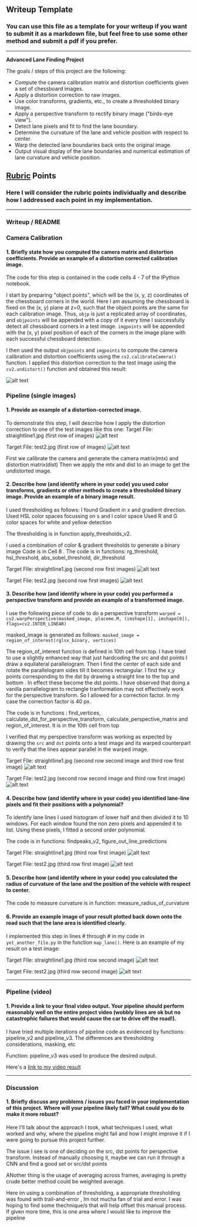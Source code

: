 ## Writeup Template

### You can use this file as a template for your writeup if you want to submit it as a markdown file, but feel free to use some other method and submit a pdf if you prefer.

---

**Advanced Lane Finding Project**

The goals / steps of this project are the following:

* Compute the camera calibration matrix and distortion coefficients given a set of chessboard images.
* Apply a distortion correction to raw images.
* Use color transforms, gradients, etc., to create a thresholded binary image.
* Apply a perspective transform to rectify binary image ("birds-eye view").
* Detect lane pixels and fit to find the lane boundary.
* Determine the curvature of the lane and vehicle position with respect to center.
* Warp the detected lane boundaries back onto the original image.
* Output visual display of the lane boundaries and numerical estimation of lane curvature and vehicle position.

[//]: # (Image References)

[image1]: ./output_images/camera_calibration.jpg
[image2]: ./output_images/straightline1.jpg
[image3]: ./output_images/test2.jpg
[video1]: ./project_output_colour_pipeline_v3_2.mp4

## [Rubric](https://review.udacity.com/#!/rubrics/571/view) Points

### Here I will consider the rubric points individually and describe how I addressed each point in my implementation.  

---

### Writeup / README

### Camera Calibration

#### 1. Briefly state how you computed the camera matrix and distortion coefficients. Provide an example of a distortion corrected calibration image.

The code for this step is contained in the code cells 4 - 7 of the IPython notebook.

I start by preparing "object points", which will be the (x, y, z) coordinates of the chessboard corners in the world. Here I am assuming the chessboard is fixed on the (x, y) plane at z=0, such that the object points are the same for each calibration image.  Thus, `objp` is just a replicated array of coordinates, and `objpoints` will be appended with a copy of it every time I successfully detect all chessboard corners in a test image.  `imgpoints` will be appended with the (x, y) pixel position of each of the corners in the image plane with each successful chessboard detection.  

I then used the output `objpoints` and `imgpoints` to compute the camera calibration and distortion coefficients using the `cv2.calibrateCamera()` function.  I applied this distortion correction to the test image using the `cv2.undistort()` function and obtained this result: 

![alt text][image1]

### Pipeline (single images)

#### 1. Provide an example of a distortion-corrected image.

To demonstrate this step, I will describe how I apply the distortion correction to one of the test images like this one:
Target FIle: straightline1.jpg (first row of images)
![alt text][image2]

Target File: test2.jpg (first row of images)
![alt text][image3]

First we calibrate the camera and generate the camera matrix(mtx) and distortion matrix(dist)
Then we apply the mtx and dist to an image to get the undistorted image. 

#### 2. Describe how (and identify where in your code) you used color transforms, gradients or other methods to create a thresholded binary image.  Provide an example of a binary image result.

I used thresholding as follows:
I found Gradient in x  and gradient direction. 
Used HSL color spaces focussing on s and l color space
Used R and G color spaces for white and yellow detection

The thresholding is in function apply_thresholds_v2.


I used a combination of color & gradient thresholds to generate a binary image Code is in Cell 8 .  The code is in functions: rg_threshold, hsl_threshold, abs_sobel_threshold, dir_threshold

Target FIle: straightline1.jpg (second row first images)
![alt text][image2]

Target File: test2.jpg (second row first images)
![alt text][image3]

#### 3. Describe how (and identify where in your code) you performed a perspective transform and provide an example of a transformed image.

I use the following piece of code to do a perspective transform
```warped = cv2.warpPerspective(masked_image, placeme.M, (imshape[1], imshape[0]), flags=cv2.INTER_LINEAR)```

masked_image is generated as follows:
```masked_image = region_of_interest(rglsx_binary, vertices)```

The region_of_interest function is defined in 10th cell from top.
I have tried to use a slightly enhanced way that just hardcoding the src and dst points
I draw a equliateral parallelogram. Then I find the center of each side and rotate the parallelogram sides till it becomes rectangular. I find the x,y points corresponding to the dst by drawing a straight line to the top and bottom . In effect these become the dst points.
I have observed that doing a vanilla parrallelogram to rectangle tranformation may not effectively work for the perspective transform. So I allowed for a correction factor. In my case the correction factor is 40 px. 

The code is in functions : find_vertices, calculate_dst_for_perspective_transform, calculate_perspective_matrix and region_of_interest. It is in the 10th cell from top

I verified that my perspective transform was working as expected by drawing the `src` and `dst` points onto a test image and its warped counterpart to verify that the lines appear parallel in the warped image.

Target FIle: straightline1.jpg (second row second image and third row first image)
![alt text][image2]

Target File: test2.jpg (second row second image and third row first image)
![alt text][image3]

#### 4. Describe how (and identify where in your code) you identified lane-line pixels and fit their positions with a polynomial?


To identify lane lines I used histogram of lower half and then divided it to 10 windows. For each window found the non zero pixels and appended it to list. Using these pixels, I fitted a 
second order polynomial. 

The code is in functions: findpeaks_v2, figure_out_line_predictions

Target FIle: straightline1.jpg (third row first image)
![alt text][image2]

Target File: test2.jpg (third row first image)
![alt text][image3]

#### 5. Describe how (and identify where in your code) you calculated the radius of curvature of the lane and the position of the vehicle with respect to center.

The code to measure curvature is in function: measure_radius_of_curvature

#### 6. Provide an example image of your result plotted back down onto the road such that the lane area is identified clearly.

I implemented this step in lines # through # in my code in `yet_another_file.py` in the function `map_lane()`.  Here is an example of my result on a test image:

Target FIle: straightline1.jpg (third row second image)
![alt text][image2]

Target File: test2.jpg (third row second image)
![alt text][image3]

---

### Pipeline (video)

#### 1. Provide a link to your final video output.  Your pipeline should perform reasonably well on the entire project video (wobbly lines are ok but no catastrophic failures that would cause the car to drive off the road!).

I have tried multiple iterations of pipeline code as evidenced by functions: pipeline_v2 and pipeline_v3. The differences are thresholding considerations, masking, etc

Function: pipeline_v3 was used to produce the desired output.

Here's a [link to my video result](./project_video.mp4)

---

### Discussion

#### 1. Briefly discuss any problems / issues you faced in your implementation of this project.  Where will your pipeline likely fail?  What could you do to make it more robust?

Here I'll talk about the approach I took, what techniques I used, what worked and why, where the pipeline might fail and how I might improve it if I were going to pursue this project further. 

The issue I see is one of deciding on the src, dst points for perspective transform. Instead of manually choosing it, maybe we can run it through a CNN and find a good set or src/dst points

ANother thing is the usage of averaging across frames, averaging is pretty crude better method could be weighted average.

Here im using a combination of thresholding, a appropriate thresholding was found with trail-and-error , Im not mucha fan of trial and error. I was hoping to find some thechnique/s that will help offset this manual process. If given more time, this is one area where I would like to improve the pipeline